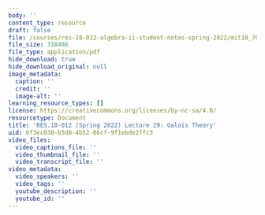 ```yaml
---
body: ''
content_type: resource
draft: false
file: /courses/res-18-012-algebra-ii-student-notes-spring-2022/mit18_702s22_lec29.pdf
file_size: 318486
file_type: application/pdf
hide_download: true
hide_download_original: null
image_metadata:
  caption: ''
  credit: ''
  image-alt: ''
learning_resource_types: []
license: https://creativecommons.org/licenses/by-nc-sa/4.0/
resourcetype: Document
title: 'RES.18-012 (Spring 2022) Lecture 29: Galois Theory'
uid: 6f3ec030-b5d8-4b52-86cf-9f1ebde2ffc3
video_files:
  video_captions_file: ''
  video_thumbnail_file: ''
  video_transcript_file: ''
video_metadata:
  video_speakers: ''
  video_tags: ''
  youtube_description: ''
  youtube_id: ''
---
```

